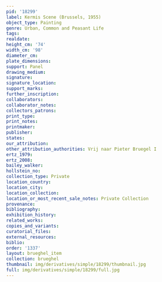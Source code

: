 ```yaml
---
pid: '18299'
label: Kermis Scene (Brussels, 1955)
object_type: Painting
genre: Urban, Common and Peasant Life
tags: 
realdate: 
height_cm: '74'
width_cm: '98'
diameter_cm: 
plate_dimensions: 
support: Panel
drawing_medium: 
signature: 
signature_location: 
support_marks: 
further_inscription: 
collaborators: 
collaborator_notes: 
collectors_patrons: 
print_type: 
print_notes: 
printmaker: 
publisher: 
states: 
our_attribution: 
other_attribution_authorities: Vrij naar Pieter Bruegel I
ertz_1979: 
ertz_2008: 
bailey_walker: 
hollstein_no: 
collection_type: Private
location_country: 
location_city: 
location_collection: 
location_or_most_recent_sale_notes: Private Collection
provenance: 
bibliography: 
exhibition_history: 
related_works: 
copies_and_variants: 
curatorial_files: 
external_resources: 
biblio: 
order: '1337'
layout: brueghel_item
collection: brueghel
thumbnail: img/derivatives/simple/18299/thumbnail.jpg
full: img/derivatives/simple/18299/full.jpg
---
```


